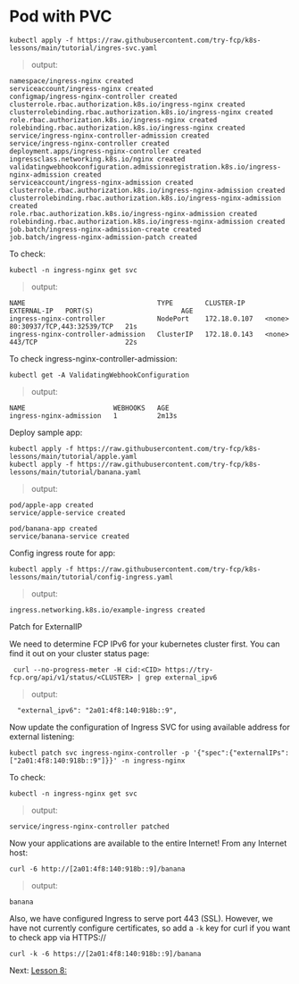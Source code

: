 # Pod with PVC


```
kubectl apply -f https://raw.githubusercontent.com/try-fcp/k8s-lessons/main/tutorial/ingres-svc.yaml
```

> output:
```
namespace/ingress-nginx created
serviceaccount/ingress-nginx created
configmap/ingress-nginx-controller created
clusterrole.rbac.authorization.k8s.io/ingress-nginx created
clusterrolebinding.rbac.authorization.k8s.io/ingress-nginx created
role.rbac.authorization.k8s.io/ingress-nginx created
rolebinding.rbac.authorization.k8s.io/ingress-nginx created
service/ingress-nginx-controller-admission created
service/ingress-nginx-controller created
deployment.apps/ingress-nginx-controller created
ingressclass.networking.k8s.io/nginx created
validatingwebhookconfiguration.admissionregistration.k8s.io/ingress-nginx-admission created
serviceaccount/ingress-nginx-admission created
clusterrole.rbac.authorization.k8s.io/ingress-nginx-admission created
clusterrolebinding.rbac.authorization.k8s.io/ingress-nginx-admission created
role.rbac.authorization.k8s.io/ingress-nginx-admission created
rolebinding.rbac.authorization.k8s.io/ingress-nginx-admission created
job.batch/ingress-nginx-admission-create created
job.batch/ingress-nginx-admission-patch created
```

To check:
```
kubectl -n ingress-nginx get svc
```

>output:
```
NAME                                 TYPE        CLUSTER-IP     EXTERNAL-IP   PORT(S)                      AGE
ingress-nginx-controller             NodePort    172.18.0.107   <none>        80:30937/TCP,443:32539/TCP   21s
ingress-nginx-controller-admission   ClusterIP   172.18.0.143   <none>        443/TCP                      22s
```

To check ingress-nginx-controller-admission:
```
kubectl get -A ValidatingWebhookConfiguration
```

> output:
```
NAME                      WEBHOOKS   AGE
ingress-nginx-admission   1          2m13s
```


Deploy sample app:

```
kubectl apply -f https://raw.githubusercontent.com/try-fcp/k8s-lessons/main/tutorial/apple.yaml
kubectl apply -f https://raw.githubusercontent.com/try-fcp/k8s-lessons/main/tutorial/banana.yaml
```
> output:
```
pod/apple-app created
service/apple-service created

pod/banana-app created
service/banana-service created
```

Config ingress route for app:

```
kubectl apply -f https://raw.githubusercontent.com/try-fcp/k8s-lessons/main/tutorial/config-ingress.yaml
```

> output:
```
ingress.networking.k8s.io/example-ingress created
```

Patch for ExternalIP

We need to determine FCP IPv6 for your kubernetes cluster first. You can find it out on your cluster status page:

```
 curl --no-progress-meter -H cid:<CID> https://try-fcp.org/api/v1/status/<CLUSTER> | grep external_ipv6
```

> output:
```
  "external_ipv6": "2a01:4f8:140:918b::9",
```

Now update the configuration of Ingress SVC for using available address for external listening:

```
kubectl patch svc ingress-nginx-controller -p '{"spec":{"externalIPs":["2a01:4f8:140:918b::9"]}}' -n ingress-nginx
```

To check:
```
kubectl -n ingress-nginx get svc
```

> output:
```
service/ingress-nginx-controller patched
```

Now your applications are available to the entire Internet! From any Internet host:

```
curl -6 http://[2a01:4f8:140:918b::9]/banana
```

> output:
```
banana
```

Also, we have configured Ingress to serve port 443 (SSL). However, we have not currently configure certificates, 
so add a `-k` key for curl if you want to check app via HTTPS://

```
curl -k -6 https://[2a01:4f8:140:918b::9]/banana
```


Next: [Lesson 8: ]()
